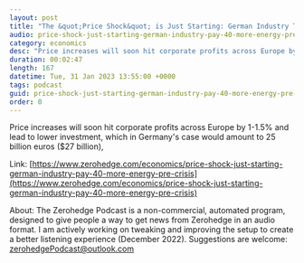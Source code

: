 ```yaml
---
layout: post
title: "The &quot;Price Shock&quot; is Just Starting: German Industry To Pay 40% More For Energy Than Pre-Crisis"
audio: price-shock-just-starting-german-industry-pay-40-more-energy-pre-crisis-1
category: economics
desc: "Price increases will soon hit corporate profits across Europe by 1-1.5% and lead to lower investment, which in Germany's case would amount to 25 billion euros ($27 billion),"
duration: 00:02:47
length: 167
datetime: Tue, 31 Jan 2023 13:55:00 +0000
tags: podcast
guid: price-shock-just-starting-german-industry-pay-40-more-energy-pre-crisis-0
order: 0
---
```

Price increases will soon hit corporate profits across Europe by 1-1.5% and lead to lower investment, which in Germany's case would amount to 25 billion euros ($27 billion),

Link: [https://www.zerohedge.com/economics/price-shock-just-starting-german-industry-pay-40-more-energy-pre-crisis](https://www.zerohedge.com/economics/price-shock-just-starting-german-industry-pay-40-more-energy-pre-crisis)

About: The Zerohedge Podcast is a non-commercial, automated program, designed to give people a way to get news from Zerohedge in an audio format.  I am actively working on tweaking and improving the setup to create a better listening experience (December 2022).  Suggestions are welcome: [zerohedgePodcast@outlook.com](mailto:zerohedgePodcast@outlook.com)